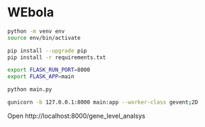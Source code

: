 # WEbola

```bash
python -m venv env
source env/bin/activate

pip install --upgrade pip
pip install -r requirements.txt

export FLASK_RUN_PORT=8000
export FLASK_APP=main

python main.py

gunicorn -b 127.0.0.1:8000 main:app --worker-class gevent;2D


```
Open http://localhost:8000/gene_level_analsys
